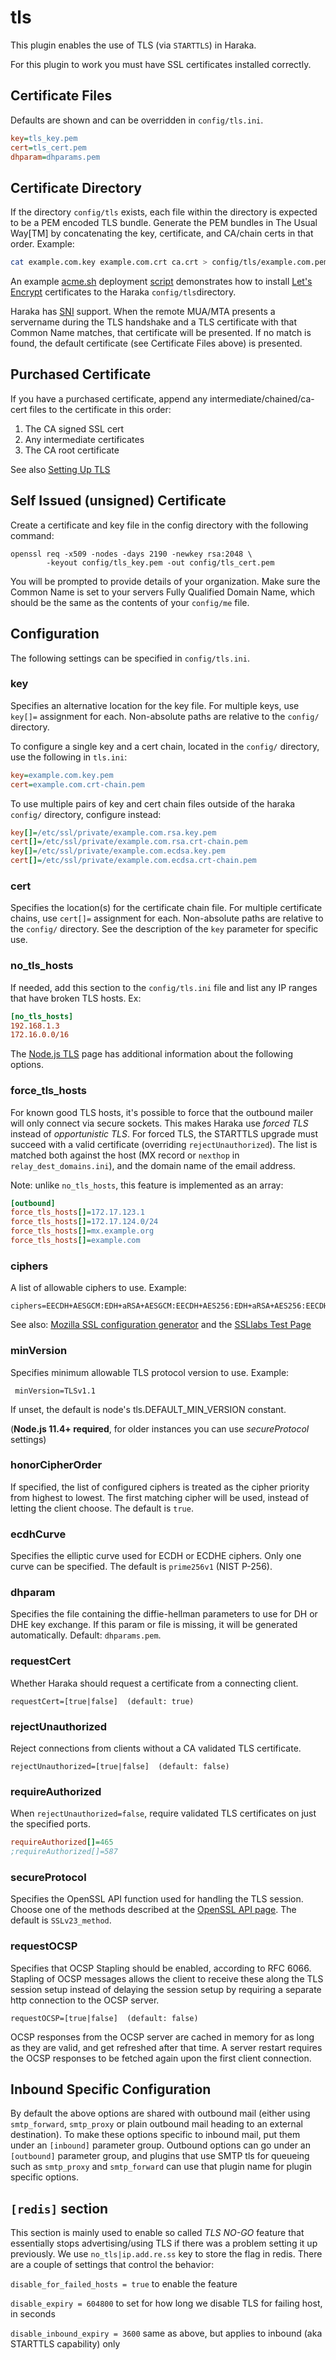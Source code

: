 # tls

This plugin enables the use of TLS (via `STARTTLS`) in Haraka.

For this plugin to work you must have SSL certificates installed correctly.

## Certificate Files

Defaults are shown and can be overridden in `config/tls.ini`.

```ini
key=tls_key.pem
cert=tls_cert.pem
dhparam=dhparams.pem
```

## Certificate Directory

If the directory `config/tls` exists, each file within the directory is expected to be a PEM encoded TLS bundle. Generate the PEM bundles in The Usual Way[TM] by concatenating the key, certificate, and CA/chain certs in that order. Example:

```sh
cat example.com.key example.com.crt ca.crt > config/tls/example.com.pem
```

An example [acme.sh](https://acme.sh) deployment [script](https://github.com/msimerson/Mail-Toaster-6/blob/master/provision/letsencrypt.sh) demonstrates how to install [Let's Encrypt](https://letsencrypt.org) certificates to the Haraka `config/tls`directory.

Haraka has [SNI](https://en.wikipedia.org/wiki/Server_Name_Indication) support. When the remote MUA/MTA presents a servername during the TLS handshake and a TLS certificate with that Common Name matches, that certificate will be presented. If no match is found, the default certificate (see Certificate Files above) is presented.

## Purchased Certificate

If you have a purchased certificate, append any intermediate/chained/ca-cert
files to the certificate in this order:

1. The CA signed SSL cert
2. Any intermediate certificates
3. The CA root certificate

See also [Setting Up TLS](https://github.com/haraka/Haraka/wiki/Setting-up-TLS-with-CA-certificates)

## Self Issued (unsigned) Certificate

Create a certificate and key file in the config directory with the following
command:

    openssl req -x509 -nodes -days 2190 -newkey rsa:2048 \
            -keyout config/tls_key.pem -out config/tls_cert.pem

You will be prompted to provide details of your organization. Make sure the
Common Name is set to your servers Fully Qualified Domain Name, which should
be the same as the contents of your `config/me` file.

## Configuration

The following settings can be specified in `config/tls.ini`.

### key

Specifies an alternative location for the key file. For multiple keys, use `key[]=` assignment for each. Non-absolute paths are relative to the `config/` directory.

To configure a single key and a cert chain, located in the `config/`
directory, use the following in `tls.ini`:

```ini
key=example.com.key.pem
cert=example.com.crt-chain.pem
```

To use multiple pairs of key and cert chain files outside of the haraka
`config/` directory, configure instead:

```ini
key[]=/etc/ssl/private/example.com.rsa.key.pem
cert[]=/etc/ssl/private/example.com.rsa.crt-chain.pem
key[]=/etc/ssl/private/example.com.ecdsa.key.pem
cert[]=/etc/ssl/private/example.com.ecdsa.crt-chain.pem
```

### cert

Specifies the location(s) for the certificate chain file. For multiple certificate chains, use `cert[]=` assignment for each. Non-absolute paths are relative to the `config/` directory. See the description of the `key` parameter for specific use.

### no_tls_hosts

If needed, add this section to the `config/tls.ini` file and list any IP ranges that have broken TLS hosts. Ex:

```ini
[no_tls_hosts]
192.168.1.3
172.16.0.0/16
```

The [Node.js TLS](http://nodejs.org/api/tls.html) page has additional information about the following options.

### force_tls_hosts

For known good TLS hosts, it's possible to force that the outbound mailer will only connect via secure sockets. This makes Haraka use *forced TLS* instead of *opportunistic TLS*. For forced TLS, the STARTTLS upgrade must succeed with a valid certificate (overriding `rejectUnauthorized`). The list is matched both against the host (MX record or `nexthop` in `relay_dest_domains.ini`), and the domain name of the email address.

Note: unlike `no_tls_hosts`, this feature is implemented as an array:

```ini
[outbound]
force_tls_hosts[]=172.17.123.1
force_tls_hosts[]=172.17.124.0/24
force_tls_hosts[]=mx.example.org
force_tls_hosts[]=example.com
```

### ciphers

A list of allowable ciphers to use. Example:

    ciphers=EECDH+AESGCM:EDH+aRSA+AESGCM:EECDH+AES256:EDH+aRSA+AES256:EECDH+AES128:EDH+aRSA+AES128:RSA+AES:RSA+3DES

See also: [Mozilla SSL configuration generator](https://ssl-config.mozilla.org/) and the [SSLlabs Test Page](https://www.ssllabs.com/ssltest/index.html)

### minVersion

Specifies minimum allowable TLS protocol version to use. Example:

     minVersion=TLSv1.1 

If unset, the default is node's tls.DEFAULT_MIN_VERSION constant.

(**Node.js 11.4+ required**, for older instances you can use *secureProtocol* settings)

### honorCipherOrder

If specified, the list of configured ciphers is treated as the cipher priority from highest to lowest. The first matching cipher will be used, instead of letting the client choose. The default is `true`.

### ecdhCurve

Specifies the elliptic curve used for ECDH or ECDHE ciphers.
Only one curve can be specified. The default is `prime256v1` (NIST P-256).

### dhparam

Specifies the file containing the diffie-hellman parameters to use for DH or DHE key exchange. If this param or file is missing, it will be generated automatically. Default: `dhparams.pem`.

### requestCert

Whether Haraka should request a certificate from a connecting client.

    requestCert=[true|false]  (default: true)


### rejectUnauthorized

Reject connections from clients without a CA validated TLS certificate.

    rejectUnauthorized=[true|false]  (default: false)


### requireAuthorized

When `rejectUnauthorized=false`, require validated TLS certificates on just the specified ports.

```ini
requireAuthorized[]=465
;requireAuthorized[]=587
```


### secureProtocol

Specifies the OpenSSL API function used for handling the TLS session. Choose
one of the methods described at the
[OpenSSL API page](https://www.openssl.org/docs/manmaster/ssl/ssl.html).
The default is `SSLv23_method`.


### requestOCSP

Specifies that OCSP Stapling should be enabled, according to RFC 6066.
Stapling of OCSP messages allows the client to receive these along the
TLS session setup instead of delaying the session setup by requiring a
separate http connection to the OCSP server.

    requestOCSP=[true|false]  (default: false)

OCSP responses from the OCSP server are cached in memory for as long as
they are valid, and get refreshed after that time. A server restart
requires the OCSP responses to be fetched again upon the first client
connection.


## Inbound Specific Configuration

By default the above options are shared with outbound mail (either
using `smtp_forward`, `smtp_proxy` or plain outbound mail heading to
an external destination). To make these options specific to inbound
mail, put them under an `[inbound]` parameter group. Outbound options
can go under an `[outbound]` parameter group, and plugins that use
SMTP tls for queueing such as `smtp_proxy` and `smtp_forward` can
use that plugin name for plugin specific options.

## `[redis]` section

This section is mainly used to enable so called _TLS NO-GO_ feature that essentially stops advertising/using TLS if there was a problem setting it up previously. We use `no_tls|ip.add.re.ss` key to store the flag in redis. There are a couple of settings that control the behavior:

`disable_for_failed_hosts = true` to enable the feature

`disable_expiry = 604800` to set for how long we disable TLS for failing host, in seconds

`disable_inbound_expiry = 3600` same as above, but applies to inbound (aka STARTTLS capability) only
